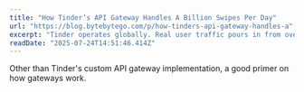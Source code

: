 ```yaml
---
title: "How Tinder’s API Gateway Handles A Billion Swipes Per Day"
url: "https://blog.bytebytego.com/p/how-tinders-api-gateway-handles-a"
excerpt: "Tinder operates globally. Real user traffic pours in from over 190 countries. So does bad traffic that includes bots, scrapers, and abuse attempts."
readDate: "2025-07-24T14:51:46.414Z"
---
```


Other than Tinder's custom API gateway implementation, a good primer on how gateways work.

